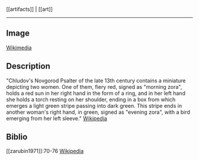 [[artifacts]] | [[art]]
***
## Image
[Wikimedia](https://upload.wikimedia.org/wikipedia/commons/9/92/%D0%94%D0%B2%D0%B5_%D0%97%D0%B0%D1%80%D0%B8.png) 
## Description
"Chludov's Novgorod Psalter of the late 13th century contains a miniature depicting two women. One of them, fiery red, signed as "morning zora", holds a red sun in her right hand in the form of a ring, and in her left hand she holds a torch resting on her shoulder, ending in a box from which emerges a light green stripe passing into dark green. This stripe ends in another woman's right hand, in green, signed as "evening zora", with a bird emerging from her left sleeve." [Wikipedia](https://en.wikipedia.org/wiki/Zorya#Comparative_mythology)

## Biblio
[[zarubin1971]]:70-76
[Wikipedia](https://en.wikipedia.org/wiki/Zorya#Comparative_mythology)